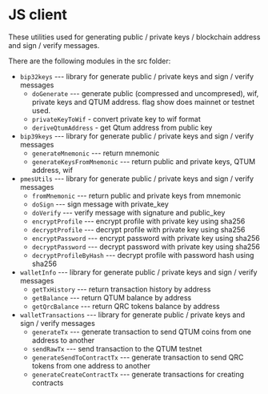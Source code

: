 # JS client

These utilities used for generating public / private keys / blockchain address and sign / verify messages.

There are the following modules in the src folder:

- `bip32keys` --- library for generate public / private keys and sign / verify messages
    - `doGenerate` --- generate public (compressed and uncompresed), wif, private keys and QTUM address. flag show does mainnet or testnet used.
    - `privateKeyToWif` - convert private key to wif format
    - `deriveQtumAddress` - get Qtum address from public key
- `bip39keys` --- library for generate public / private keys and sign / verify messages
    - `generateMnemonic` --- return mnemonic
    - `generateKeysFromMnemonic` --- return public and private keys, QTUM address, wif
- `pmesUtils` --- library for generate public / private keys and sign / verify messages
    - `fromMnemonic` --- return public and private keys from mnemonic
    - `doSign` --- sign message with private_key
    - `doVerify` --- verify message with signature and public_key
    - `encryptProfile` --- encrypt profile with private key using sha256
    - `decryptProfile` --- decrypt profile with private key using sha256
    - `encryptPassword` --- encrypt password with private key using sha256
    - `decryptPassword` --- decrypt password with private key using sha256
    - `decryptProfileByHash` --- decrypt profile with password hash using sha256
- `walletInfo` --- library for generate public / private keys and sign / verify messages
    - `getTxHistory` --- return transaction history by address
    - `getBalance` --- return QTUM balance by address
    - `getQrcBalance` --- return QRC tokens balance by address
- `walletTransactions` --- library for generate public / private keys and sign / verify messages
    - `generateTx` --- generate transaction to send QTUM coins from one address to another
    - `sendRawTx` --- send transaction to the QTUM testnet
    - `generateSendToContractTx` --- generate transaction to send QRC tokens from one address to another
    - `generateCreateContractTx` --- generate transactions for creating contracts
